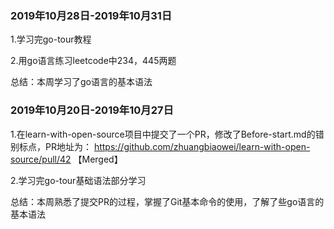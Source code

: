 ### 2019年10月28日-2019年10月31日

1.学习完go-tour教程

2.用go语言练习leetcode中234，445两题

总结：本周学习了go语言的基本语法 



### 2019年10月20日-2019年10月27日

1.在learn-with-open-source项目中提交了一个PR，修改了Before-start.md的错别标点，PR地址为： https://github.com/zhuangbiaowei/learn-with-open-source/pull/42   【Merged】

2.学习完go-tour基础语法部分学习

总结：本周熟悉了提交PR的过程，掌握了Git基本命令的使用，了解了些go语言的基本语法 
